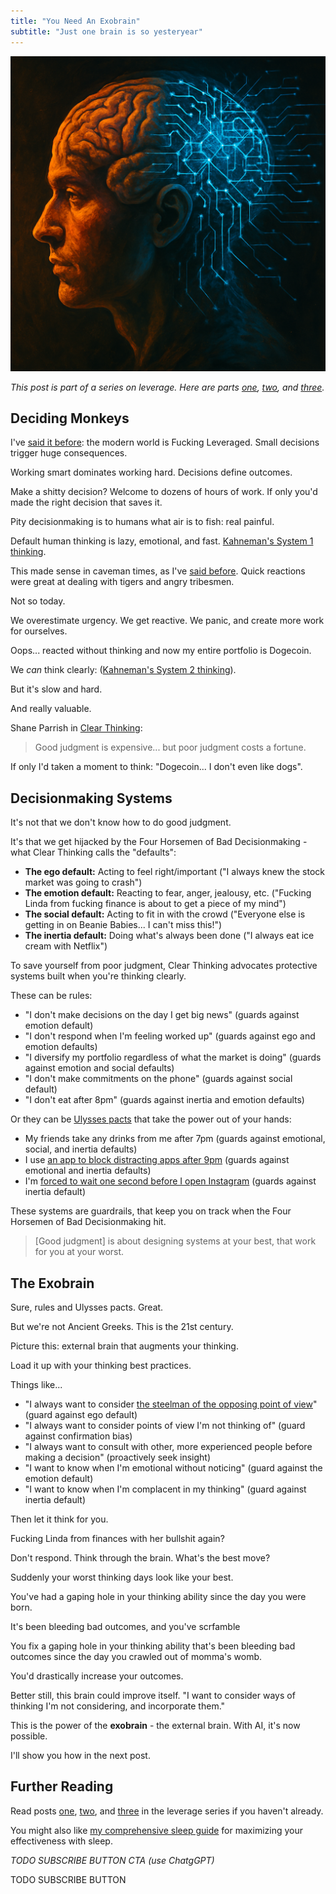 ```yaml
---
title: "You Need An Exobrain"
subtitle: "Just one brain is so yesteryear"
---
```


<!------------------ IG POST DESCRIPTION --------------------->
<!--
TODO

👉 Read the full article (link in bio)
-->

![](./image.png)

_This post is part of a series on leverage. Here are parts [one][leveraged-judgment], [two][negative-leverage], and [three][first-do-nothing]._

Deciding Monkeys
----------------
I've [said it before][leveraged-judgment]: the modern world is Fucking Leveraged. Small decisions trigger huge consequences. 

Working smart dominates working hard. Decisions define outcomes.

Make a shitty decision? Welcome to dozens of hours of work. If only you'd made the right decision that saves it.

<!--
"Wait, what about luck!" 

Good decisions _factor in_ luck. Pro poker players know this.

Naval:

> In 1,000 parallel universes, you want to be wealthy in 999 of them. You don’t want to be wealthy in the 50 of them where you got lucky. We want to factor luck out of it.
-->

Pity decisionmaking is to humans what air is to fish: real painful.

Default human thinking is lazy, emotional, and fast. [Kahneman's System 1 thinking](https://en.wikipedia.org/wiki/Thinking,_Fast_and_Slow#:~:text=System%201%3A%20Fast%2C%20automatic%2C%20frequent%2C%20emotional%2C%20stereotypic%2C%20unconscious.).

This made sense in caveman times, as I've [said before][first-do-nothing]. Quick reactions were great at dealing with tigers and angry tribesmen.

Not so today. 

We overestimate urgency. We get reactive. We panic, and create more work for ourselves.

Oops... reacted without thinking and now my entire portfolio is Dogecoin.

We _can_ think clearly: ([Kahneman's System 2 thinking](https://en.wikipedia.org/wiki/Thinking,_Fast_and_Slow#:~:text=System%202%3A%20Slow%2C%20effortful%2C%20infrequent%2C%20logical%2C%20calculating%2C%20conscious)). 

But it's slow and hard.

And really valuable.

Shane Parrish in [Clear Thinking](https://www.amazon.com.br/Clear-Thinking-Turning-Ordinary-Extraordinary/dp/B0BVNQQ41V):

> Good judgment is expensive... but poor judgment costs a fortune.

If only I'd taken a moment to think: "Dogecoin... I don't even like dogs".

Decisionmaking Systems
----------------------
It's not that we don't know how to do good judgment.

It's that we get hijacked by the Four Horsemen of Bad Decisionmaking - what Clear Thinking calls the "defaults":

- **The ego default:** Acting to feel right/important ("I always knew the stock market was going to crash")
- **The emotion default:** Reacting to fear, anger, jealousy, etc. ("Fucking Linda from fucking finance is about to get a piece of my mind")
- **The social default:** Acting to fit in with the crowd ("Everyone else is getting in on Beanie Babies... I can't miss this!")
- **The inertia default:** Doing what's always been done ("I always eat ice cream with Netflix")

To save yourself from poor judgment, Clear Thinking advocates protective systems built when you're thinking clearly.

These can be rules:

- "I don't make decisions on the day I get big news" (guards against emotion default)
- "I don't respond when I'm feeling worked up" (guards against ego and emotion defaults)
- "I diversify my portfolio regardless of what the market is doing" (guards against emotion and social defaults)
- "I don't make commitments on the phone" (guards against social default)
- "I don't eat after 8pm" (guards against inertia and emotion defaults)

Or they can be [Ulysses pacts](https://en.wikipedia.org/wiki/Ulysses_pact) that take the power out of your hands:

- My friends take any drinks from me after 7pm (guards against emotional, social, and inertia defaults)
- I use [an app to block distracting apps after 9pm](https://appblock.app/) (guards against emotional and inertia defaults)
- I'm [forced to wait one second before I open Instagram](https://one-sec.app/) (guards against inertia default)

These systems are guardrails, that keep you on track when the Four Horsemen of Bad Decisionmaking hit.

> [Good judgment] is about designing systems at your best, that work for you at your worst.

The Exobrain
------------
Sure, rules and Ulysses pacts. Great.

But we're not Ancient Greeks. This is the 21st century.

Picture this: external brain that augments your thinking.

Load it up with your thinking best practices.

Things like...

- "I always want to consider [the steelman of the opposing point of view](https://medium.com/on-philosophy/steelmanning-1470f6027ea5)" (guard against ego default)
- "I always want to consider points of view I'm not thinking of" (guard against confirmation bias)
- "I always want to consult with other, more experienced people before making a decision" (proactively seek insight)
- "I want to know when I'm emotional without noticing" (guard against the emotion default)
- "I want to know when I'm complacent in my thinking" (guard against inertia default)

Then let it think for you.

Fucking Linda from finances with her bullshit again?

Don't respond. Think through the brain. What's the best move?

Suddenly your worst thinking days look like your best.

You've had a gaping hole in your thinking ability since the day you were born. 

It's been bleeding bad outcomes, and you've scrfamble

You fix a gaping hole in your thinking ability that's been bleeding bad outcomes since the day you crawled out of momma's womb. 

You'd drastically increase your outcomes.

Better still, this brain could improve itself. "I want to consider ways of thinking I'm not considering, and incorporate them."

This is the power of the **exobrain** - the external brain. With AI, it's now possible.

I'll show you how in the next post.

Further Reading
---------------

Read posts [one][leveraged-judgment], [two][negative-leverage], and [three][first-do-nothing] in the leverage series if you haven't already.

You might also like [my comprehensive sleep guide](https://mieubrisse.substack.com/p/the-sleep-guide) for maximizing your effectiveness with sleep.

_TODO SUBSCRIBE BUTTON CTA (use ChatgGPT)_

TODO SUBSCRIBE BUTTON



<!------------------------- ONLY LINKS BELOW HERE ----------------------------------->
[leveraged-judgment]: https://mieubrisse.substack.com/p/leveraged-judgment
[negative-leverage]: https://mieubrisse.substack.com/p/shattered-glass-and-negative-leverage
[first-do-nothing]: https://mieubrisse.substack.com/p/first-do-nothing
